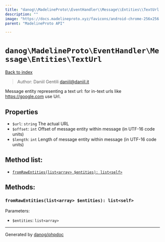 ```yaml
---
title: "danog\\MadelineProto\\EventHandler\\Message\\Entities\\TextUrl: Message entity representing a text url: for in-text urls like https://google.com use Url."
description: ""
image: "https://docs.madelineproto.xyz/favicons/android-chrome-256x256.png"
parent: "MadelineProto API"

---
```

# `danog\MadelineProto\EventHandler\Message\Entities\TextUrl`
[Back to index](../../../../../index.html)

> Author: Daniil Gentili <daniil@daniil.it>  
  

Message entity representing a text url: for in-text urls like https://google.com use Url.  



## Properties
* `$url`: `string` The actual URL
* `$offset`: `int` Offset of message entity within message (in UTF-16 code units)
* `$length`: `int` Length of message entity within message (in UTF-16 code units)

## Method list:
* [`fromRawEntities(list<array> $entities): list<self>`](#fromRawEntities)

## Methods:
### <a name="fromRawEntities"></a> `fromRawEntities(list<array> $entities): list<self>`




Parameters:

* `$entities`: `list<array>`   



---
Generated by [danog/phpdoc](https://phpdoc.daniil.it)
